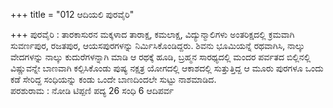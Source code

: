 +++
title = "012 ಆದಿಯಲಿ ಪುರವೈರಿ"

+++
ಪುರವೈರಿ : ತಾರಕಾಸುರನ ಮಕ್ಕಳಾದ ತಾರಾಕ್ಷ, ಕಮಲಾಕ್ಷ, ವಿದ್ಯುನ್ಮಾಲಿಗಳು ಅಂತರಿಕ್ಷದಲ್ಲಿ ಕ್ರಮವಾಗಿ ಸುವರ್ಣಪುರ, ರಜತಪುರ, ಆಯಸಪುರಗಳನ್ನು ನಿರ್ಮಿಸಿಕೊಂಡಿದ್ದರು. ಶಿವನು ಭೂಮಿಯನ್ನೆ ರಥವಾಗಿಸಿ, ನಾಲ್ಕು ವೇದಗಳನ್ನು ನಾಲ್ಕು ಕುದುರೆಗಳನ್ನಾಗಿ ಮಾಡಿ ಆ ರಥಕ್ಕೆ ಹೂಡಿ, ಬ್ರಹ್ಮನ ಸಾರಥ್ಯದಲ್ಲಿ ಮಂದರ ಪರ್ವತದ ಬಿಲ್ಲಿನಲ್ಲಿ ವಿಷ್ಣುವನ್ನೇ ಬಾಣವಾಗಿ ಕಲ್ಪಿಸಿಕೊಂಡು ಪುಷ್ಯ ನಕ್ಷತ್ರ ಯೋಗದಲ್ಲಿ  ಆಕಾಶದಲ್ಲಿ ಸುತ್ತುತ್ತಿದ್ದ ಆ ಮೂರು ಪುರಗಳೂ ಒಂದು ಕಡೆ ಸೇರಿದ್ದ ಸಂಧಿಯನ್ನು ಕಂಡು ಒಂದೇ ಬಾಣದಿಂದಲೇ  ಸುಟ್ಟು ನಾಶಮಾಡಿದ.   
ಪರಶುರಾಮ : ನೋಡಿ ಟಿಪ್ಪಣಿ ಪದ್ಯ 26 ಸಂಧಿ 6 ಆದಿಪರ್ವ